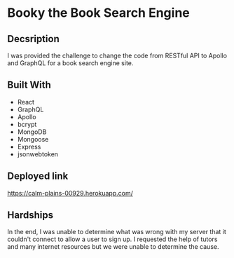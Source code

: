 # Booky the Book Search Engine

## Decsription

I was provided the challenge to change the code from RESTful API to Apollo and GraphQL for a book search engine site. 

## Built With

* React
* GraphQL
* Apollo
* bcrypt
* MongoDB
* Mongoose
* Express
* jsonwebtoken

## Deployed link

https://calm-plains-00929.herokuapp.com/

## Hardships

In the end, I was unable to determine what was wrong with my server that it couldn't connect to allow a user to sign up. I requested the help of tutors and many internet resources but we were unable to determine the cause. 
